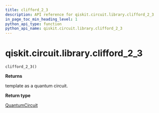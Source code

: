 ```yaml
---
title: clifford_2_3
description: API reference for qiskit.circuit.library.clifford_2_3
in_page_toc_min_heading_level: 1
python_api_type: function
python_api_name: qiskit.circuit.library.clifford_2_3
---
```


<span id="qiskit-circuit-library-clifford-2-3" />

# qiskit.circuit.library.clifford\_2\_3

<span id="qiskit.circuit.library.clifford_2_3" />

`clifford_2_3()`

**Returns**

template as a quantum circuit.

**Return type**

[QuantumCircuit](qiskit.circuit.QuantumCircuit "qiskit.circuit.QuantumCircuit")

